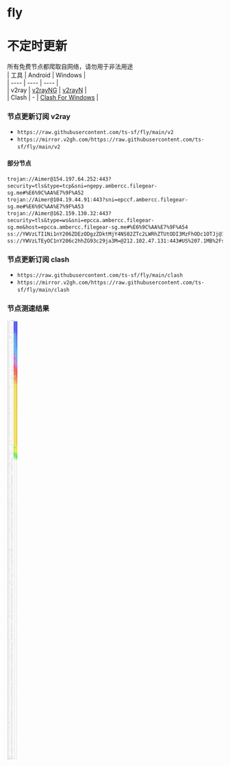 # fly
# 不定时更新
所有免费节点都爬取自网络，请勿用于非法用途  
|  工具  | Android  | Windows  |  
|  ----  | ----   | ----  |  
| v2ray  | [v2rayNG](https://github.com/2dust/v2rayNG/releases) | [v2rayN](https://github.com/2dust/v2rayN/releases) |  
| Clash  | - | [Clash For Windows](https://github.com/2dust/clashN/releases) | 
  
### 节点更新订阅  v2ray
- `https://raw.githubusercontent.com/ts-sf/fly/main/v2`  
- `https://mirror.v2gh.com/https://raw.githubusercontent.com/ts-sf/fly/main/v2`  

#### 部分节点  
``` 
trojan://Aimer@154.197.64.252:443?security=tls&type=tcp&sni=ngepy.ambercc.filegear-sg.me#%E6%9C%AA%E7%9F%A52
trojan://Aimer@104.19.44.91:443?sni=epccf.ambercc.filegear-sg.me#%E6%9C%AA%E7%9F%A53
trojan://Aimer@162.159.130.32:443?security=tls&type=ws&sni=epcca.ambercc.filegear-sg.me&host=epcca.ambercc.filegear-sg.me#%E6%9C%AA%E7%9F%A54
ss://YWVzLTI1Ni1nY206ZDEzODgzZDktMjY4NS02ZTc2LWRhZTUtODI3MzFhODc1OTJj@185.97.119.204:11309#%E6%9C%AA%E7%9F%A55
ss://YWVzLTEyOC1nY206c2hhZG93c29ja3M=@212.102.47.131:443#US%207.1MB%2Fs
```
### 节点更新订阅  clash
- `https://raw.githubusercontent.com/ts-sf/fly/main/clash`  
- `https://mirror.v2gh.com/https://raw.githubusercontent.com/ts-sf/fly/main/clash`  

### 节点测速结果
![image](traffic.png)
